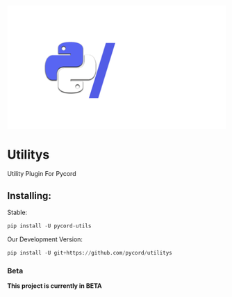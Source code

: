 ![Logo](pyc_utils.png)

# Utilitys

Utility Plugin For Pycord

## Installing:

Stable:

```py
pip install -U pycord-utils
```

Our Development Version:

```py
pip install -U git+https://github.com/pycord/utilitys
```

### Beta

**This project is currently in BETA**
